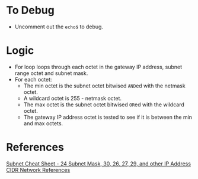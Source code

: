 # To Debug
* Uncomment out the `echo`s to debug.


# Logic
* For loop loops through each octet in the gateway IP address, subnet range octet and subnet mask.
* For each octet:
    * The min octet is the subnet octet bitwised `AND`ed with the netmask octet.
    * A wildcard octet is 255 - netmask octet.
    * The max octet is the subnet octet bitwised `OR`ed with the wildcard octet.
    * The gateway IP address octet is tested to see if it is between the min and max octets.

# References

[Subnet Cheat Sheet - 24 Subnet Mask, 30, 26, 27, 29, and other IP Address CIDR Network References](https://www.freecodecamp.org/news/subnet-cheat-sheet-24-subnet-mask-30-26-27-29-and-other-ip-address-cidr-network-references/)